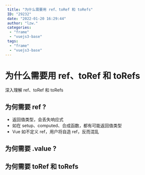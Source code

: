 ```yaml
---
 title: "为什么需要用 ref、toRef 和 toRefs"
 ID: "29232"
 date: "2022-01-20 16:29:44"
 author: "lzw."
 categories: 
  - "frame"
  - "vuejs3-base"
 tags: 
  - "frame"
  - "vuejs3-base"
---
```


# 为什么需要用 ref、toRef 和 toRefs

深入理解 ref、toRef 和 toRefs

## 为何需要 ref ?

- 返回值类型，会丢失响应式
- 如在 setup、computed、合成函数，都有可能返回值类型
- Vue 如不定义 ref，用户将自造 ref，反而混乱


## 为何需要 .value ?

## 为何需要 toRef 和 toRefs
